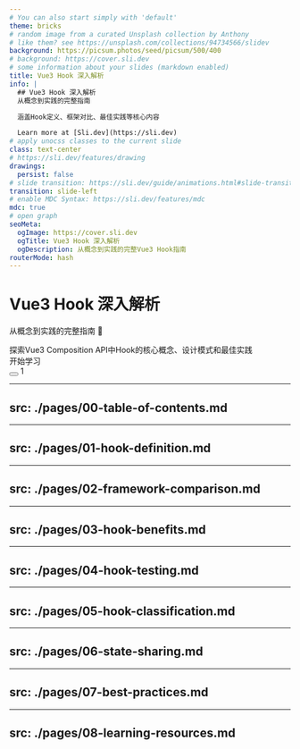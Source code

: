 ```yaml
---
# You can also start simply with 'default'
theme: bricks
# random image from a curated Unsplash collection by Anthony
# like them? see https://unsplash.com/collections/94734566/slidev
background: https://picsum.photos/seed/picsum/500/400
# background: https://cover.sli.dev
# some information about your slides (markdown enabled)
title: Vue3 Hook 深入解析
info: |
  ## Vue3 Hook 深入解析
  从概念到实践的完整指南

  涵盖Hook定义、框架对比、最佳实践等核心内容

  Learn more at [Sli.dev](https://sli.dev)
# apply unocss classes to the current slide
class: text-center
# https://sli.dev/features/drawing
drawings:
  persist: false
# slide transition: https://sli.dev/guide/animations.html#slide-transitions
transition: slide-left
# enable MDC Syntax: https://sli.dev/features/mdc
mdc: true
# open graph
seoMeta:
  ogImage: https://cover.sli.dev
  ogTitle: Vue3 Hook 深入解析
  ogDescription: 从概念到实践的完整Vue3 Hook指南
routerMode: hash
---
```


# Vue3 Hook 深入解析

从概念到实践的完整指南 🎣

<div class="mt-12 space-y-4">
  <div class="text-lg opacity-80">
    探索Vue3 Composition API中Hook的核心概念、设计模式和最佳实践
  </div>
  
  <div @click="$slidev.nav.next" class="mt-8 py-2 px-4 bg-blue-500 text-white rounded cursor-pointer inline-block" hover:bg="blue-600">
    开始学习 <carbon:arrow-right class="inline ml-2" />
  </div>
</div>

<div class="abs-br m-6 text-xl">
  <button @click="$slidev.nav.openInEditor()" title="Open in Editor" class="slidev-icon-btn">
    <carbon:edit />
  </button>
  <a href="https://github.com/slidevjs/slidev" target="_blank" class="slidev-icon-btn">
    <carbon:logo-github />
  </a>1
</div>

<!--
The last comment block of each slide will be treated as slide notes. It will be visible and editable in Presenter Mode along with the slide. [Read more in the docs](https://sli.dev/guide/syntax.html#notes)
-->

---
src: ./pages/00-table-of-contents.md
---

---
src: ./pages/01-hook-definition.md
---

---
src: ./pages/02-framework-comparison.md
---

---
src: ./pages/03-hook-benefits.md
---

---
src: ./pages/04-hook-testing.md
---

---
src: ./pages/05-hook-classification.md
---

---
src: ./pages/06-state-sharing.md
---

---
src: ./pages/07-best-practices.md
---

---
src: ./pages/08-learning-resources.md
---

<!--
Hook 主题幻灯片的自定义样式
-->

<style>
</style>

<!--
Hook 主题幻灯片完整呈现完毕
感谢观看！
-->
